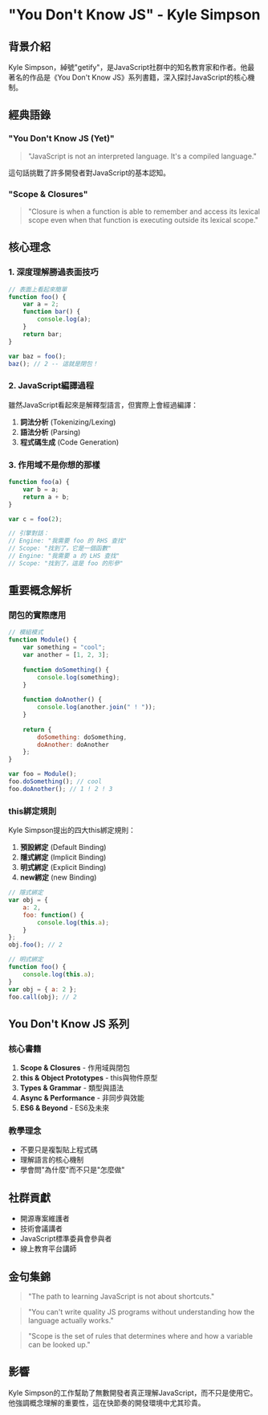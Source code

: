 # "You Don't Know JS" - Kyle Simpson

## 背景介紹
Kyle Simpson，綽號"getify"，是JavaScript社群中的知名教育家和作者。他最著名的作品是《You Don't Know JS》系列書籍，深入探討JavaScript的核心機制。

## 經典語錄

### "You Don't Know JS (Yet)"
> "JavaScript is not an interpreted language. It's a compiled language."

這句話挑戰了許多開發者對JavaScript的基本認知。

### "Scope & Closures"
> "Closure is when a function is able to remember and access its lexical scope even when that function is executing outside its lexical scope."

## 核心理念

### 1. 深度理解勝過表面技巧
```javascript
// 表面上看起來簡單
function foo() {
    var a = 2;
    function bar() {
        console.log(a);
    }
    return bar;
}

var baz = foo();
baz(); // 2 -- 這就是閉包！
```

### 2. JavaScript編譯過程
雖然JavaScript看起來是解釋型語言，但實際上會經過編譯：
1. **詞法分析** (Tokenizing/Lexing)
2. **語法分析** (Parsing) 
3. **程式碼生成** (Code Generation)

### 3. 作用域不是你想的那樣
```javascript
function foo(a) {
    var b = a;
    return a + b;
}

var c = foo(2);

// 引擎對話：
// Engine: "我需要 foo 的 RHS 查找"
// Scope: "找到了，它是一個函數"
// Engine: "我需要 a 的 LHS 查找"
// Scope: "找到了，這是 foo 的形參"
```

## 重要概念解析

### 閉包的實際應用
```javascript
// 模組模式
function Module() {
    var something = "cool";
    var another = [1, 2, 3];
    
    function doSomething() {
        console.log(something);
    }
    
    function doAnother() {
        console.log(another.join(" ! "));
    }
    
    return {
        doSomething: doSomething,
        doAnother: doAnother
    };
}

var foo = Module();
foo.doSomething(); // cool
foo.doAnother(); // 1 ! 2 ! 3
```

### this綁定規則
Kyle Simpson提出的四大this綁定規則：
1. **預設綁定** (Default Binding)
2. **隱式綁定** (Implicit Binding)  
3. **明式綁定** (Explicit Binding)
4. **new綁定** (new Binding)

```javascript
// 隱式綁定
var obj = {
    a: 2,
    foo: function() {
        console.log(this.a);
    }
};
obj.foo(); // 2

// 明式綁定
function foo() {
    console.log(this.a);
}
var obj = { a: 2 };
foo.call(obj); // 2
```

## You Don't Know JS 系列

### 核心書籍
1. **Scope & Closures** - 作用域與閉包
2. **this & Object Prototypes** - this與物件原型
3. **Types & Grammar** - 類型與語法
4. **Async & Performance** - 非同步與效能
5. **ES6 & Beyond** - ES6及未來

### 教學理念
- 不要只是複製貼上程式碼
- 理解語言的核心機制
- 學會問"為什麼"而不只是"怎麼做"

## 社群貢獻
- 開源專案維護者
- 技術會議講者
- JavaScript標準委員會參與者
- 線上教育平台講師

## 金句集錦
> "The path to learning JavaScript is not about shortcuts."

> "You can't write quality JS programs without understanding how the language actually works."

> "Scope is the set of rules that determines where and how a variable can be looked up."

## 影響
Kyle Simpson的工作幫助了無數開發者真正理解JavaScript，而不只是使用它。他強調概念理解的重要性，這在快節奏的開發環境中尤其珍貴。
